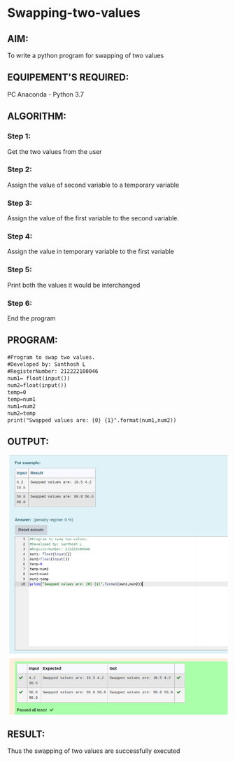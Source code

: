 # Swapping-two-values
## AIM:
To write a python program for swapping of two values
## EQUIPEMENT'S REQUIRED: 
PC
Anaconda - Python 3.7
## ALGORITHM: 
### Step 1:
Get the two values from the user
### Step 2: 
Assign the value of second variable to a temporary variable 
### Step 3: 
Assign the value of the first variable to the second variable.
### Step 4:  
Assign the value in temporary variable to the first variable
### Step 5: 
Print both the values it would be interchanged
### Step 6: 
End the program
## PROGRAM:
```
#Program to swap two values.
#Developed by: Santhosh L
#RegisterNumber: 212222100046
num1= float(input())
num2=float(input())
temp=0
temp=num1
num1=num2
num2=temp
print("Swapped values are: {0} {1}".format(num1,num2))
```
## OUTPUT:
![Swapping-two-values](swapping.png)
## RESULT:
Thus the swapping of two values are successfully executed



